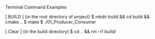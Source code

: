 Terminal Command Examples

[ BUILD ]
  (in the root directory of project)
$ mkdir build && cd build && cmake ..
$ make
$ ./01_Producer_Consumer

[ Clear ]
  (in the build directory)
$ cd .. && rm -rf build/

